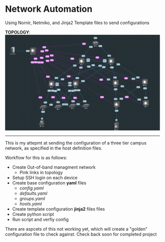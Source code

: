 # Network Automation
Using Nornir, Netmiko, and Jinja2 Template files to send configurations

**TOPOLOGY**:
![topology](images1/topology.png)

------------------------------------------------------------------------------------------

This is my attepmt at sending the configuration of a three tier campus network, as specified in the host definition files.

Workflow for this is as follows:

- Create Out-of-band managment network
    - Pink links in topology
- Setup SSH login on each device
- Create base configuration **yaml** files 
    - _config.yaml_
    - _defaults.yaml_
    - _groups.yaml_
    - _hosts.yaml_
- Create template configuration **jinja2** files files
- Create python script
- Run script and verfiy config

There are aspcets of this not working yet, which will create a "golden" configuration file to check against. Check back soon for completed project


